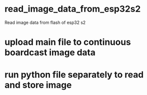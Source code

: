 # read_image_data_from_esp32s2
Read image data from flash of esp32 s2 
# upload main file to continuous boardcast image data
# run python file separately to read and store image
